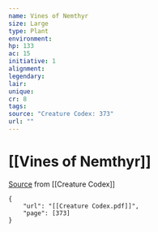 ```yaml
---
name: Vines of Nemthyr
size: Large
type: Plant
environment: 
hp: 133
ac: 15
initiative: 1
alignment: 
legendary: 
lair: 
unique: 
cr: 8
tags: 
source: "Creature Codex: 373"
url: ""
---
```

# [[Vines of Nemthyr]]

[Source](zotero://open-pdf/library/items/NTNKJRHG?page=373) from [[Creature Codex]]

```pdf
{
	"url": "[[Creature Codex.pdf]]",
	"page": [373]
}
```

